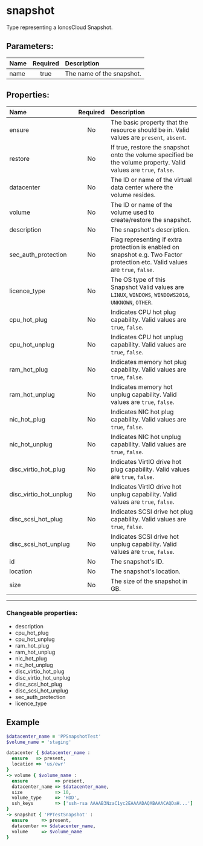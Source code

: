 # snapshot

Type representing a IonosCloud Snapshot.

## Parameters:

| Name | Required | Description |
| :--- | :-: | :--- |
| name | true | The name of the snapshot.   |

## Properties:

| Name | Required | Description |
| :--- | :-: | :--- |
| ensure | No | The basic property that the resource should be in.  Valid values are `present`, `absent`.  |
| restore | No | If true, restore the snapshot onto the volume specified be the volume property.  Valid values are `true`, `false`.  |
| datacenter | No | The ID or name of the virtual data center where the volume resides.   |
| volume | No | The ID or name of the volume used to create/restore the snapshot.   |
| description | No | The snapshot's description.   |
| sec_auth_protection | No | Flag representing if extra protection is enabled on snapshot e.g. Two Factor protection etc.  Valid values are `true`, `false`.  |
| licence_type | No | The OS type of this Snapshot  Valid values are `LINUX`, `WINDOWS`, `WINDOWS2016`, `UNKNOWN`, `OTHER`.  |
| cpu_hot_plug | No | Indicates CPU hot plug capability.  Valid values are `true`, `false`.  |
| cpu_hot_unplug | No | Indicates CPU hot unplug capability.  Valid values are `true`, `false`.  |
| ram_hot_plug | No | Indicates memory hot plug capability.  Valid values are `true`, `false`.  |
| ram_hot_unplug | No | Indicates memory hot unplug capability.  Valid values are `true`, `false`.  |
| nic_hot_plug | No | Indicates NIC hot plug capability.  Valid values are `true`, `false`.  |
| nic_hot_unplug | No | Indicates NIC hot unplug capability.  Valid values are `true`, `false`.  |
| disc_virtio_hot_plug | No | Indicates VirtIO drive hot plug capability.  Valid values are `true`, `false`.  |
| disc_virtio_hot_unplug | No | Indicates VirtIO drive hot unplug capability.  Valid values are `true`, `false`.  |
| disc_scsi_hot_plug | No | Indicates SCSI drive hot plug capability.  Valid values are `true`, `false`.  |
| disc_scsi_hot_unplug | No | Indicates SCSI drive hot unplug capability.  Valid values are `true`, `false`.  |
| id | No | The snapshot's ID.   |
| location | No | The snapshot's location.   |
| size | No | The size of the snapshot in GB.   |
***


### Changeable properties:

* description
* cpu_hot_plug
* cpu_hot_unplug
* ram_hot_plug
* ram_hot_unplug
* nic_hot_plug
* nic_hot_unplug
* disc_virtio_hot_plug
* disc_virtio_hot_unplug
* disc_scsi_hot_plug
* disc_scsi_hot_unplug
* sec_auth_protection
* licence_type


## Example

```ruby
$datacenter_name = 'PPSnapshotTest'
$volume_name = 'staging'

datacenter { $datacenter_name :
  ensure   => present,
  location => 'us/ewr'
}
-> volume { $volume_name :
  ensure          => present,
  datacenter_name => $datacenter_name,
  size            => 10,
  volume_type     => 'HDD',
  ssh_keys        => ['ssh-rsa AAAAB3NzaC1yc2EAAAADAQABAAACAQDaH...']
}
-> snapshot { 'PPTestSnapshot' :
  ensure     => present,
  datacenter => $datacenter_name,
  volume     => $volume_name
}

```
